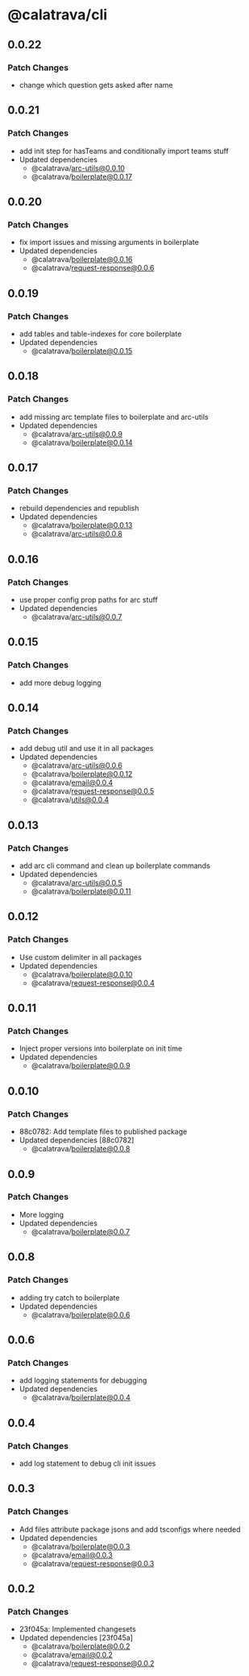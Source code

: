 # @calatrava/cli

## 0.0.22

### Patch Changes

- change which question gets asked after name

## 0.0.21

### Patch Changes

- add init step for hasTeams and conditionally import teams stuff
- Updated dependencies
  - @calatrava/arc-utils@0.0.10
  - @calatrava/boilerplate@0.0.17

## 0.0.20

### Patch Changes

- fix import issues and missing arguments in boilerplate
- Updated dependencies
  - @calatrava/boilerplate@0.0.16
  - @calatrava/request-response@0.0.6

## 0.0.19

### Patch Changes

- add tables and table-indexes for core boilerplate
- Updated dependencies
  - @calatrava/boilerplate@0.0.15

## 0.0.18

### Patch Changes

- add missing arc template files to boilerplate and arc-utils
- Updated dependencies
  - @calatrava/arc-utils@0.0.9
  - @calatrava/boilerplate@0.0.14

## 0.0.17

### Patch Changes

- rebuild dependencies and republish
- Updated dependencies
  - @calatrava/boilerplate@0.0.13
  - @calatrava/arc-utils@0.0.8

## 0.0.16

### Patch Changes

- use proper config prop paths for arc stuff
- Updated dependencies
  - @calatrava/arc-utils@0.0.7

## 0.0.15

### Patch Changes

- add more debug logging

## 0.0.14

### Patch Changes

- add debug util and use it in all packages
- Updated dependencies
  - @calatrava/arc-utils@0.0.6
  - @calatrava/boilerplate@0.0.12
  - @calatrava/email@0.0.4
  - @calatrava/request-response@0.0.5
  - @calatrava/utils@0.0.4

## 0.0.13

### Patch Changes

- add arc cli command and clean up boilerplate commands
- Updated dependencies
  - @calatrava/arc-utils@0.0.5
  - @calatrava/boilerplate@0.0.11

## 0.0.12

### Patch Changes

- Use custom delimiter in all packages
- Updated dependencies
  - @calatrava/boilerplate@0.0.10
  - @calatrava/request-response@0.0.4

## 0.0.11

### Patch Changes

- Inject proper versions into boilerplate on init time
- Updated dependencies
  - @calatrava/boilerplate@0.0.9

## 0.0.10

### Patch Changes

- 88c0782: Add template files to published package
- Updated dependencies [88c0782]
  - @calatrava/boilerplate@0.0.8

## 0.0.9

### Patch Changes

- More logging
- Updated dependencies
  - @calatrava/boilerplate@0.0.7

## 0.0.8

### Patch Changes

- adding try catch to boilerplate
- Updated dependencies
  - @calatrava/boilerplate@0.0.6

## 0.0.6

### Patch Changes

- add logging statements for debugging
- Updated dependencies
  - @calatrava/boilerplate@0.0.4

## 0.0.4

### Patch Changes

- add log statement to debug cli init issues

## 0.0.3

### Patch Changes

- Add files attribute package jsons and add tsconfigs where needed
- Updated dependencies
  - @calatrava/boilerplate@0.0.3
  - @calatrava/email@0.0.3
  - @calatrava/request-response@0.0.3

## 0.0.2

### Patch Changes

- 23f045a: Implemented changesets
- Updated dependencies [23f045a]
  - @calatrava/boilerplate@0.0.2
  - @calatrava/email@0.0.2
  - @calatrava/request-response@0.0.2
